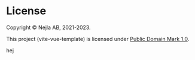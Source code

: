 # License

Copyright © Nejla AB, 2021-2023.

This project (vite-vue-template) is licensed under [Public Domain Mark
1.0](https://creativecommons.org/publicdomain/mark/1.0/).

hej
